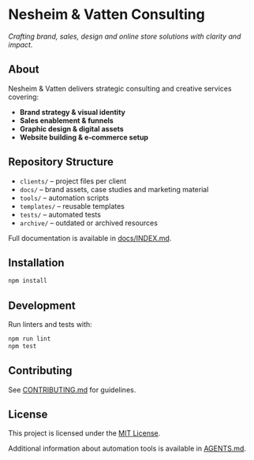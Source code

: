 # Nesheim & Vatten Consulting

*Crafting brand, sales, design and online store solutions with clarity and impact.*

## About
Nesheim & Vatten delivers strategic consulting and creative services covering:
- **Brand strategy & visual identity**
- **Sales enablement & funnels**
- **Graphic design & digital assets**
- **Website building & e‑commerce setup**

## Repository Structure
- `clients/` – project files per client
- `docs/` – brand assets, case studies and marketing material
- `tools/` – automation scripts
- `templates/` – reusable templates
- `tests/` – automated tests
- `archive/` – outdated or archived resources

Full documentation is available in [docs/INDEX.md](docs/INDEX.md).

## Installation
```bash
npm install
```

## Development
Run linters and tests with:
```bash
npm run lint
npm test
```

## Contributing
See [CONTRIBUTING.md](docs/CONTRIBUTING.md) for guidelines.

## License
This project is licensed under the [MIT License](LICENSE).

Additional information about automation tools is available in [AGENTS.md](docs/AGENTS.md).
